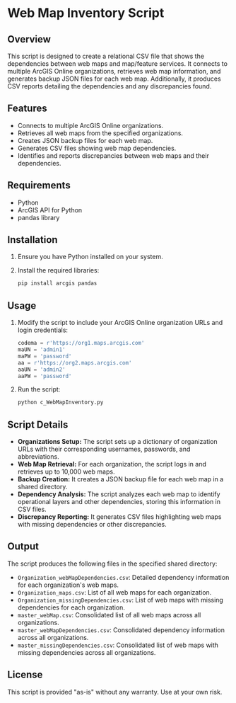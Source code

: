 # Web Map Inventory Script

## Overview

This script is designed to create a relational CSV file that shows the dependencies between web maps and map/feature services. It connects to multiple ArcGIS Online organizations, retrieves web map information, and generates backup JSON files for each web map. Additionally, it produces CSV reports detailing the dependencies and any discrepancies found.

## Features

- Connects to multiple ArcGIS Online organizations.
- Retrieves all web maps from the specified organizations.
- Creates JSON backup files for each web map.
- Generates CSV files showing web map dependencies.
- Identifies and reports discrepancies between web maps and their dependencies.

## Requirements

- Python
- ArcGIS API for Python
- pandas library

## Installation

1. Ensure you have Python installed on your system.

2. Install the required libraries:

   ```bash
   pip install arcgis pandas
   ```

## Usage

1. Modify the script to include your ArcGIS Online organization URLs and login credentials:

   ```python
   codema = r'https://org1.maps.arcgis.com'
   maUN = 'admin1'
   maPW = 'password'
   aa = r'https://org2.maps.arcgis.com'
   aaUN = 'admin2'
   aaPW = 'password'
   ```

2. Run the script:

   ```bash
   python c_WebMapInventory.py
   ```

## Script Details

- **Organizations Setup:** The script sets up a dictionary of organization URLs with their corresponding usernames, passwords, and abbreviations.
- **Web Map Retrieval:** For each organization, the script logs in and retrieves up to 10,000 web maps.
- **Backup Creation:** It creates a JSON backup file for each web map in a shared directory.
- **Dependency Analysis:** The script analyzes each web map to identify operational layers and other dependencies, storing this information in CSV files.
- **Discrepancy Reporting:** It generates CSV files highlighting web maps with missing dependencies or other discrepancies.

## Output

The script produces the following files in the specified shared directory:

- `Organization_webMapDependencies.csv`: Detailed dependency information for each organization's web maps.
- `Organization_maps.csv`: List of all web maps for each organization.
- `Organization_missingDependencies.csv`: List of web maps with missing dependencies for each organization.
- `master_webMap.csv`: Consolidated list of all web maps across all organizations.
- `master_webMapDependencies.csv`: Consolidated dependency information across all organizations.
- `master_missingDependencies.csv`: Consolidated list of web maps with missing dependencies across all organizations.

## License

This script is provided "as-is" without any warranty. Use at your own risk.

